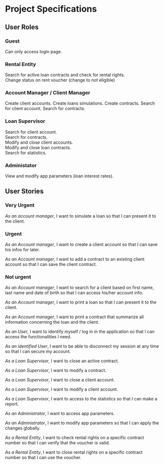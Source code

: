 # Project Specifications

## User Roles

### Guest
Can only access login page.

### Rental Entity
Search for active loan contracts and check for rental rights.  
Change status on rent voucher (change to not eligible)

### Account Manager / Client Manager
Create client accounts.
Create loans simulations.
Create contracts.
Search for client account.
Search for contracts.

### Loan Supervisor
Search for client account.  
Search for contracts.  
Modify and close client accounts.  
Modify and close loan contracts.  
Search for statistics.  

### Administator
View and modify app parameters (loan interest rates).  

## User Stories

### Very Urgent

  *As an account manager*,
I want to simulate a loan
so that I can present it to the client.  

### Urgent

  *As an Account manager*,
I want to create a client account
so that I can save his infos for later.  

  *As an Account manager*,
I want to add a contract to an existing client account
so that I can save the client contract.

### Not urgent

  *As an Account manager*,
I want to search for a client based on first name, last name and date of birth so that I can access his/her account info.  

  *As an Account manager*,
I want to print a loan so that I can present it to the client.  

  *As an Account manager*,
I want to print a contract that summarize all information concerning the loan and the client.  

  *As an User*,
I want to identify myself / log in in the application so that I can access the functionalities I need.  

  *As an identified User*,
I want to be able to disconnect my session at any time so that I can secure my account.  

  *As a Loan Supervisor*,
I want to close an active contract.  

  *As a Loan Supervisor*,
I want to modify a contract.  

  *As a Loan Supervisor*,
I want to close a client account.  

  *As a Loan Supervisor*,
I want to modify a client account.  

  *As a Loan Supervisor*,
I want to access to the statistics
so that I can make a report.  

  *As an Administrator*,
I want to access app parameters.  

  *As an Administrator*,
I want to modify app parameters
so that I can apply the changes globally.  

  *As a Rental Entity*,
I want to check rental rights on a specific contract number
so that I can verify that the voucher is valid.  

  *As a Rental Entity*,
I want to close rental rights on a specific contract number
so that I can use the voucher.  

